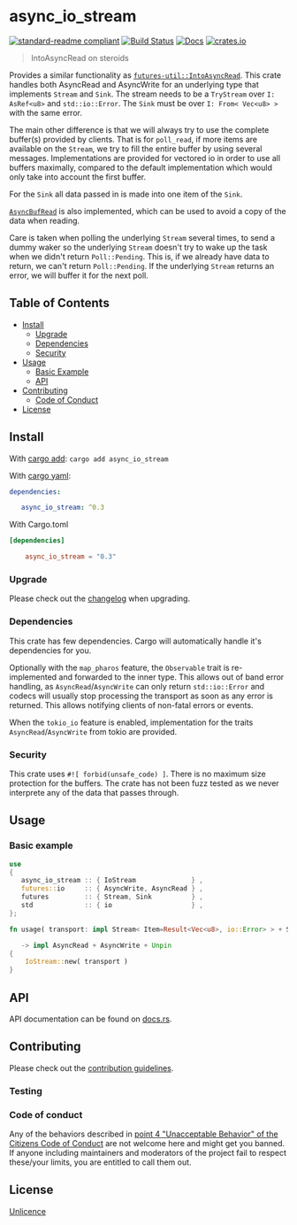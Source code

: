 # async_io_stream

[![standard-readme compliant](https://img.shields.io/badge/readme%20style-standard-brightgreen.svg?style=flat-square)](https://github.com/RichardLitt/standard-readme)
[![Build Status](https://github.com/najamelan/async_io_stream/workflows/ci/badge.svg?branch=master)](https://github.com/najamelan/async_io_stream/actions)
[![Docs](https://docs.rs/async_io_stream/badge.svg)](https://docs.rs/async_io_stream)
[![crates.io](https://img.shields.io/crates/v/async_io_stream.svg)](https://crates.io/crates/async_io_stream)


> IntoAsyncRead on steroids

Provides a similar functionality as [`futures-util::IntoAsyncRead`](https://docs.rs/futures/0.3.4/futures/stream/trait.TryStreamExt.html#method.into_async_read). This crate handles both AsyncRead and AsyncWrite for an underlying type
that implements `Stream` and `Sink`. The stream needs to be a `TryStream` over `I: AsRef<u8>` and `std::io::Error`. The `Sink`
must be over `I: From< Vec<u8> >` with the same error.

The main other difference is that we will always try to use the complete buffer(s) provided by clients. That is for `poll_read`,
if more items are available on the `Stream`, we try to fill the entire buffer by using several messages. Implementations are
provided for vectored io in order to use all buffers maximally, compared to the default implementation which would only take
into account the first buffer.

For the `Sink` all data passed in is made into one item of the `Sink`.

[`AsyncBufRead`](https://docs.rs/futures/0.3.4/futures/io/trait.AsyncBufRead.html) is also implemented, which can be used to
avoid a copy of the data when reading.

Care is taken when polling the underlying `Stream` several times, to send a dummy waker so the underlying `Stream` doesn't try to wake up the task when we didn't return `Poll::Pending`. This is, if we already have data to return, we can't return `Poll::Pending`. If the underlying `Stream` returns an error, we will buffer it for the next poll.


## Table of Contents

- [Install](#install)
   - [Upgrade](#upgrade)
   - [Dependencies](#dependencies)
   - [Security](#security)
- [Usage](#usage)
   - [Basic Example](#basic-example)
   - [API](#api)
- [Contributing](#contributing)
   - [Code of Conduct](#code-of-conduct)
- [License](#license)


## Install
With [cargo add](https://github.com/killercup/cargo-edit):
`cargo add async_io_stream`

With [cargo yaml](https://gitlab.com/storedbox/cargo-yaml):
```yaml
dependencies:

   async_io_stream: ^0.3
```

With Cargo.toml
```toml
[dependencies]

    async_io_stream = "0.3"
```

### Upgrade

Please check out the [changelog](https://github.com/najamelan/async_io_stream/blob/master/CHANGELOG.md) when upgrading.


### Dependencies

This crate has few dependencies. Cargo will automatically handle it's dependencies for you.

Optionally with the `map_pharos` feature, the `Observable` trait is re-implemented and forwarded to the inner type.
This allows out of band error handling, as `AsyncRead`/`AsyncWrite` can only return `std::io::Error` and codecs will usually
stop processing the transport as soon as any error is returned. This allows notifying clients of non-fatal errors or events.

When the `tokio_io` feature is enabled, implementation for the traits `AsyncRead`/`AsyncWrite` from tokio are provided.


### Security

This crate uses `#![ forbid(unsafe_code) ]`. There is no maximum size protection for the buffers. The crate has not been
fuzz tested as we never interprete any of the data that passes through.


## Usage

### Basic example

```rust
use
{
   async_io_stream :: { IoStream              } ,
   futures::io     :: { AsyncWrite, AsyncRead } ,
   futures         :: { Stream, Sink          } ,
   std             :: { io                    } ,
};

fn usage( transport: impl Stream< Item=Result<Vec<u8>, io::Error> > + Sink< Vec<u8>, Error=io::Error > + Unpin )

   -> impl AsyncRead + AsyncWrite + Unpin
{
	IoStream::new( transport )
}

```

## API

API documentation can be found on [docs.rs](https://docs.rs/async_io_stream).


## Contributing

Please check out the [contribution guidelines](https://github.com/najamelan/async_io_stream/blob/master/CONTRIBUTING.md).


### Testing


### Code of conduct

Any of the behaviors described in [point 4 "Unacceptable Behavior" of the Citizens Code of Conduct](https://github.com/stumpsyn/policies/blob/master/citizen_code_of_conduct.md#4-unacceptable-behavior) are not welcome here and might get you banned. If anyone including maintainers and moderators of the project fail to respect these/your limits, you are entitled to call them out.

## License

[Unlicence](https://unlicense.org/)

